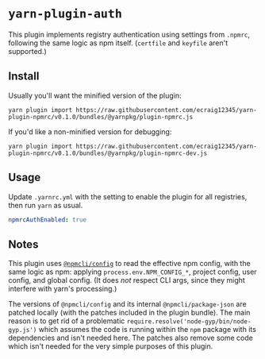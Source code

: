# `yarn-plugin-auth`

This plugin implements registry authentication using settings from `.npmrc`, following the same logic as npm itself. (`certfile` and `keyfile` aren't supported.)

## Install

Usually you'll want the minified version of the plugin:

```
yarn plugin import https://raw.githubusercontent.com/ecraig12345/yarn-plugin-npmrc/v0.1.0/bundles/@yarnpkg/plugin-npmrc.js
```

If you'd like a non-minified version for debugging:

```
yarn plugin import https://raw.githubusercontent.com/ecraig12345/yarn-plugin-npmrc/v0.1.0/bundles/@yarnpkg/plugin-npmrc-dev.js
```

## Usage

Update `.yarnrc.yml` with the setting to enable the plugin for all registries, then run `yarn` as usual.

```yml
npmrcAuthEnabled: true
```

## Notes

This plugin uses [`@npmcli/config`](https://www.npmjs.com/package/@npmcli/config) to read the effective npm config, with the same logic as npm: applying `process.env.NPM_CONFIG_*`, project config, user config, and global config. (It does _not_ respect CLI args, since they might interfere with yarn's processing.)

The versions of `@npmcli/config` and its internal `@npmcli/package-json` are patched locally (with the patches included in the plugin bundle). The main reason is to get rid of a problematic `require.resolve('node-gyp/bin/node-gyp.js')` which assumes the code is running within the `npm` package with its dependencies and isn't needed here. The patches also remove some code which isn't needed for the very simple purposes of this plugin.
